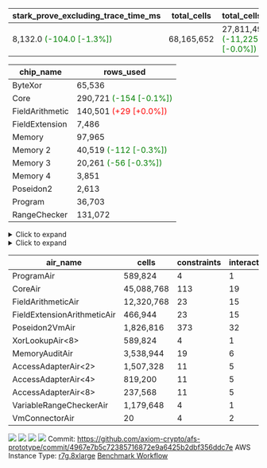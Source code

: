 | stark_prove_excluding_trace_time_ms | total_cells | total_cells_used | trace_gen_time_ms | verify_program_compile_ms |
| --- | --- | --- | --- | --- |
| 8,132.0 <span style="color: green">(-104.0 [-1.3%])</span> | 68,165,652 | 27,811,492 <span style="color: green">(-11,225 [-0.0%])</span> | 2,563.0 <span style="color: green">(-30.0 [-1.2%])</span> | 33.0 <span style="color: green">(-1.0 [-2.9%])</span> |

| chip_name | rows_used |
| --- | --- |
| ByteXor | 65,536 |
| Core | 290,721 <span style="color: green">(-154 [-0.1%])</span> |
| FieldArithmetic | 140,501 <span style="color: red">(+29 [+0.0%])</span> |
| FieldExtension | 7,486 |
| Memory | 97,965 |
| Memory 2 | 40,519 <span style="color: green">(-112 [-0.3%])</span> |
| Memory 3 | 20,261 <span style="color: green">(-56 [-0.3%])</span> |
| Memory 4 | 3,851 |
| Poseidon2 | 2,613 |
| Program | 36,703 |
| RangeChecker | 131,072 |

<details>
<summary>Click to expand</summary>

| dsl_ir | opcode | frequency |
| --- | --- | --- |
|  | JAL | 1 |
|  | STOREW | 2 |
| AddE | FE4ADD | 1,630 |
| AddEFFI | LOADW | 128 |
| AddEFFI | STOREW | 384 |
| AddEI | ADD | 5,664 |
| AddFI | ADD | 2,842 <span style="color: red">(+29 [+1.0%])</span> |
| AddV | ADD | 1,808 |
| AddVI | ADD | 35,232 |
| Alloc | ADD | 13,004 |
| Alloc | LOADW | 13,004 |
| Alloc | MUL | 8,972 |
| AssertEqE | BNE | 404 |
| AssertEqEI | BNE | 4 |
| AssertEqF | BNE | 4,901 |
| AssertEqV | BNE | 3,535 |
| AssertEqVI | BNE | 32 |
| CycleTrackerEnd | CT_END | 3,807 |
| CycleTrackerStart | CT_START | 3,807 |
| DivE | BBE4DIV | 1,202 |
| DivEIN | BBE4DIV | 1 |
| DivEIN | STOREW | 4 |
| DivFIN | DIV | 3 |
| For | ADD | 34,818 |
| For | BNE | 44,185 |
| For | JAL | 9,367 |
| For | LOADW | 700 |
| For | STOREW | 8,667 |
| Halt | TERMINATE | 1 |
| HintBitsF | HINT_BITS | 101 |
| HintInputVec | HINT_INPUT | 4,032 |
| IfEq | BNE | 722 |
| IfEqI | BNE | 11,283 |
| IfEqI | JAL | 2,014 <span style="color: green">(-154 [-7.1%])</span> |
| IfNe | BEQ | 2,129 |
| IfNe | JAL | 7 |
| IfNeI | BEQ | 601 |
| ImmE | STOREW | 2,008 |
| ImmF | STOREW | 7,036 |
| ImmV | STOREW | 12,842 |
| LoadE | LOADW | 4,836 |
| LoadE | LOADW2 | 14,000 |
| LoadF | LOADW | 13,500 |
| LoadF | LOADW2 | 3,085 |
| LoadV | LOADW | 8,746 |
| LoadV | LOADW2 | 19,212 |
| MulE | BBE4MUL | 3,418 |
| MulEF | MUL | 1,608 |
| MulEI | BBE4MUL | 33 |
| MulEI | STOREW | 132 |
| MulF | MUL | 2,204 |
| MulFI | MUL | 1 |
| MulV | MUL | 3,131 |
| MulVI | MUL | 2,604 |
| Poseidon2CompressBabyBear | COMP_POS2 | 2,000 |
| Poseidon2PermuteBabyBear | PERM_POS2 | 613 |
| StoreE | STOREW | 32,012 |
| StoreE | STOREW2 | 4,816 |
| StoreF | STOREW | 6,496 |
| StoreF | STOREW2 | 3,952 |
| StoreHintWord | ADD | 19,708 |
| StoreHintWord | SHINTW | 26,871 |
| StoreV | STOREW | 1,499 |
| StoreV | STOREW2 | 11,041 |
| SubE | FE4SUB | 1,202 |
| SubEF | LOADW | 4,815 |
| SubEF | SUB | 1,605 |
| SubEI | ADD | 8 |
| SubV | SUB | 3,100 |
| SubVI | SUB | 3,789 |
| SubVIN | SUB | 400 |

</details>

<details>
<summary>Click to expand</summary>

| air_name | dsl_ir | opcode | cells_used |
| --- | --- | --- | --- |
| Audit |  | JAL | 19 |
| CoreAir |  | JAL | 66 |
| Audit |  | STOREW | 38 |
| CoreAir |  | STOREW | 132 |
| AccessAdapter<2> | AddE | FE4ADD | 24,882 |
| AccessAdapter<4> | AddE | FE4ADD | 14,703 |
| Audit | AddE | FE4ADD | 1,444 |
| FieldExtensionArithmeticAir | AddE | FE4ADD | 66,830 |
| AccessAdapter<2> | AddEFFI | LOADW | 132 |
| AccessAdapter<4> | AddEFFI | LOADW | 156 |
| Audit | AddEFFI | LOADW | 304 |
| CoreAir | AddEFFI | LOADW | 8,448 |
| AccessAdapter<2> | AddEFFI | STOREW | 132 |
| Audit | AddEFFI | STOREW | 912 |
| CoreAir | AddEFFI | STOREW | 25,344 |
| AccessAdapter<2> | AddEI | ADD | 23,914 <span style="color: green">(-616 [-2.5%])</span> |
| AccessAdapter<4> | AddEI | ADD | 14,131 <span style="color: green">(-364 [-2.5%])</span> |
| Audit | AddEI | ADD | 760 |
| FieldArithmeticAir | AddEI | ADD | 175,584 |
| Audit | AddFI | ADD | 627 |
| FieldArithmeticAir | AddFI | ADD | 88,102 <span style="color: red">(+899 [+1.0%])</span> |
| Audit | AddV | ADD | 19 |
| FieldArithmeticAir | AddV | ADD | 56,048 |
| Audit | AddVI | ADD | 61,484 |
| FieldArithmeticAir | AddVI | ADD | 1,092,192 |
| FieldArithmeticAir | Alloc | ADD | 403,124 |
| Audit | Alloc | LOADW | 3,230 |
| CoreAir | Alloc | LOADW | 858,264 |
| AccessAdapter<2> | Alloc | MUL | 22 |
| AccessAdapter<4> | Alloc | MUL | 26 |
| FieldArithmeticAir | Alloc | MUL | 278,132 |
| AccessAdapter<2> | AssertEqE | BNE | 2,222 |
| AccessAdapter<4> | AssertEqE | BNE | 1,313 |
| CoreAir | AssertEqE | BNE | 26,664 |
| CoreAir | AssertEqEI | BNE | 264 |
| CoreAir | AssertEqF | BNE | 323,466 |
| CoreAir | AssertEqV | BNE | 233,310 |
| CoreAir | AssertEqVI | BNE | 2,112 |
| CoreAir | CycleTrackerEnd | CT_END | 251,262 |
| CoreAir | CycleTrackerStart | CT_START | 251,262 |
| AccessAdapter<2> | DivE | BBE4DIV | 35,310 |
| AccessAdapter<4> | DivE | BBE4DIV | 20,865 |
| FieldExtensionArithmeticAir | DivE | BBE4DIV | 49,282 |
| AccessAdapter<2> | DivEIN | BBE4DIV | 22 |
| AccessAdapter<4> | DivEIN | BBE4DIV | 13 |
| FieldExtensionArithmeticAir | DivEIN | BBE4DIV | 41 |
| AccessAdapter<2> | DivEIN | STOREW | 11 |
| CoreAir | DivEIN | STOREW | 264 |
| FieldArithmeticAir | DivFIN | DIV | 93 |
| FieldArithmeticAir | For | ADD | 1,079,358 |
| CoreAir | For | BNE | 2,916,210 |
| AccessAdapter<2> | For | JAL | 55 |
| AccessAdapter<4> | For | JAL | 65 |
| CoreAir | For | JAL | 618,222 |
| Audit | For | LOADW | 1,900 |
| CoreAir | For | LOADW | 46,200 |
| Audit | For | STOREW | 874 |
| CoreAir | For | STOREW | 572,022 |
| CoreAir | Halt | TERMINATE | 66 |
| CoreAir | HintBitsF | HINT_BITS | 6,666 |
| CoreAir | HintInputVec | HINT_INPUT | 266,112 |
| CoreAir | IfEq | BNE | 47,652 |
| CoreAir | IfEqI | BNE | 744,678 |
| CoreAir | IfEqI | JAL | 132,924 <span style="color: green">(-10,164 [-7.1%])</span> |
| CoreAir | IfNe | BEQ | 140,514 |
| CoreAir | IfNe | JAL | 462 |
| CoreAir | IfNeI | BEQ | 39,666 |
| AccessAdapter<2> | ImmE | STOREW | 2,200 |
| AccessAdapter<4> | ImmE | STOREW | 1,300 |
| Audit | ImmE | STOREW | 76 |
| CoreAir | ImmE | STOREW | 132,528 |
| Audit | ImmF | STOREW | 3,743 |
| CoreAir | ImmF | STOREW | 464,376 |
| Audit | ImmV | STOREW | 65,284 |
| CoreAir | ImmV | STOREW | 847,572 |
| AccessAdapter<2> | LoadE | LOADW | 17,688 |
| AccessAdapter<4> | LoadE | LOADW | 10,452 |
| Audit | LoadE | LOADW | 380 |
| CoreAir | LoadE | LOADW | 319,176 |
| AccessAdapter<2> | LoadE | LOADW2 | 28,666 |
| AccessAdapter<4> | LoadE | LOADW2 | 16,939 |
| CoreAir | LoadE | LOADW2 | 924,000 |
| AccessAdapter<2> | LoadF | LOADW | 26,400 |
| AccessAdapter<4> | LoadF | LOADW | 15,600 |
| AccessAdapter<8> | LoadF | LOADW | 10,200 |
| Audit | LoadF | LOADW | 8,702 |
| CoreAir | LoadF | LOADW | 891,000 |
| AccessAdapter<2> | LoadF | LOADW2 | 715 |
| AccessAdapter<4> | LoadF | LOADW2 | 429 |
| AccessAdapter<8> | LoadF | LOADW2 | 323 |
| Audit | LoadF | LOADW2 | 2,223 |
| CoreAir | LoadF | LOADW2 | 203,610 |
| Audit | LoadV | LOADW | 60,819 |
| CoreAir | LoadV | LOADW | 577,236 |
| Audit | LoadV | LOADW2 | 893 |
| CoreAir | LoadV | LOADW2 | 1,267,992 |
| AccessAdapter<2> | MulE | BBE4MUL | 32,868 <span style="color: green">(-616 [-1.8%])</span> |
| AccessAdapter<4> | MulE | BBE4MUL | 19,422 <span style="color: green">(-364 [-1.8%])</span> |
| Audit | MulE | BBE4MUL | 988 |
| FieldExtensionArithmeticAir | MulE | BBE4MUL | 140,138 |
| AccessAdapter<2> | MulEF | MUL | 8,822 |
| AccessAdapter<4> | MulEF | MUL | 5,213 |
| Audit | MulEF | MUL | 76 |
| FieldArithmeticAir | MulEF | MUL | 49,848 |
| AccessAdapter<2> | MulEI | BBE4MUL | 1,892 |
| AccessAdapter<4> | MulEI | BBE4MUL | 1,118 |
| Audit | MulEI | BBE4MUL | 1,596 |
| FieldExtensionArithmeticAir | MulEI | BBE4MUL | 1,353 |
| AccessAdapter<2> | MulEI | STOREW | 638 |
| AccessAdapter<4> | MulEI | STOREW | 338 |
| Audit | MulEI | STOREW | 57 |
| CoreAir | MulEI | STOREW | 8,712 |
| Audit | MulF | MUL | 19 |
| FieldArithmeticAir | MulF | MUL | 68,324 |
| Audit | MulFI | MUL | 19 |
| FieldArithmeticAir | MulFI | MUL | 31 |
| Audit | MulV | MUL | 59,432 |
| FieldArithmeticAir | MulV | MUL | 97,061 |
| Audit | MulVI | MUL | 76 |
| FieldArithmeticAir | MulVI | MUL | 80,724 |
| AccessAdapter<2> | Poseidon2CompressBabyBear | COMP_POS2 | 88,000 |
| AccessAdapter<4> | Poseidon2CompressBabyBear | COMP_POS2 | 52,000 |
| AccessAdapter<8> | Poseidon2CompressBabyBear | COMP_POS2 | 34,000 |
| Poseidon2VmAir<BabyBear> | Poseidon2CompressBabyBear | COMP_POS2 | 836,000 |
| AccessAdapter<2> | Poseidon2PermuteBabyBear | PERM_POS2 | 53,801 |
| AccessAdapter<4> | Poseidon2PermuteBabyBear | PERM_POS2 | 31,798 |
| AccessAdapter<8> | Poseidon2PermuteBabyBear | PERM_POS2 | 20,842 |
| Poseidon2VmAir<BabyBear> | Poseidon2PermuteBabyBear | PERM_POS2 | 256,234 |
| AccessAdapter<2> | StoreE | STOREW | 8,800 |
| AccessAdapter<4> | StoreE | STOREW | 5,200 |
| Audit | StoreE | STOREW | 608,228 |
| CoreAir | StoreE | STOREW | 2,112,792 |
| AccessAdapter<2> | StoreE | STOREW2 | 8,800 |
| AccessAdapter<4> | StoreE | STOREW2 | 5,200 |
| Audit | StoreE | STOREW2 | 30,704 |
| CoreAir | StoreE | STOREW2 | 317,856 |
| Audit | StoreF | STOREW | 123,424 |
| CoreAir | StoreF | STOREW | 428,736 |
| AccessAdapter<2> | StoreF | STOREW2 | 231 |
| AccessAdapter<4> | StoreF | STOREW2 | 143 |
| AccessAdapter<8> | StoreF | STOREW2 | 102 |
| Audit | StoreF | STOREW2 | 61,712 |
| CoreAir | StoreF | STOREW2 | 260,832 |
| FieldArithmeticAir | StoreHintWord | ADD | 610,948 |
| Audit | StoreHintWord | SHINTW | 510,549 |
| CoreAir | StoreHintWord | SHINTW | 1,773,486 |
| Audit | StoreV | STOREW | 28,481 |
| CoreAir | StoreV | STOREW | 98,934 |
| Audit | StoreV | STOREW2 | 160,094 |
| CoreAir | StoreV | STOREW2 | 728,706 |
| AccessAdapter<2> | SubE | FE4SUB | 44,176 |
| AccessAdapter<4> | SubE | FE4SUB | 26,104 |
| Audit | SubE | FE4SUB | 380 |
| FieldExtensionArithmeticAir | SubE | FE4SUB | 49,282 |
| AccessAdapter<2> | SubEF | LOADW | 17,633 |
| Audit | SubEF | LOADW | 171 |
| CoreAir | SubEF | LOADW | 317,790 |
| AccessAdapter<2> | SubEF | SUB | 17,633 |
| AccessAdapter<4> | SubEF | SUB | 20,839 |
| Audit | SubEF | SUB | 57 |
| FieldArithmeticAir | SubEF | SUB | 49,755 |
| AccessAdapter<2> | SubEI | ADD | 44 |
| AccessAdapter<4> | SubEI | ADD | 26 |
| FieldArithmeticAir | SubEI | ADD | 248 |
| Audit | SubV | SUB | 57 |
| FieldArithmeticAir | SubV | SUB | 96,100 |
| Audit | SubVI | SUB | 61,484 |
| FieldArithmeticAir | SubVI | SUB | 117,459 |
| FieldArithmeticAir | SubVIN | SUB | 12,400 |

</details>

| air_name | cells | constraints | interactions | main_cols | perm_cols | prep_cols | quotient_deg | rows |
| --- | --- | --- | --- | --- | --- | --- | --- | --- |
| ProgramAir<BabyBear> | 589,824 | 4 | 1 | 1 | 8 | 9 | 1 | 65,536 |
| CoreAir | 45,088,768 | 113 | 19 | 66 | 20 |  | 8 | 524,288 |
| FieldArithmeticAir | 12,320,768 | 23 | 15 | 31 | 16 |  | 8 | 262,144 |
| FieldExtensionArithmeticAir | 466,944 | 23 | 15 | 41 | 16 |  | 8 | 8,192 |
| Poseidon2VmAir<BabyBear> | 1,826,816 | 373 | 32 | 418 | 28 |  | 8 | 4,096 |
| XorLookupAir<8> | 589,824 | 4 | 1 | 1 | 8 | 3 | 1 | 65,536 |
| MemoryAuditAir | 3,538,944 | 19 | 6 | 19 | 8 |  | 8 | 131,072 |
| AccessAdapterAir<2> | 1,507,328 | 11 | 5 | 11 | 12 |  | 4 | 65,536 |
| AccessAdapterAir<4> | 819,200 | 11 | 5 | 13 | 12 |  | 4 | 32,768 |
| AccessAdapterAir<8> | 237,568 | 11 | 5 | 17 | 12 |  | 4 | 8,192 |
| VariableRangeCheckerAir | 1,179,648 | 4 | 1 | 1 | 8 | 2 | 1 | 131,072 |
| VmConnectorAir | 20 | 4 | 2 | 2 | 8 | 1 | 2 | 2 |



[![](https://axiom-public-data-staging-us-east-1.s3.us-east-1.amazonaws.com/benchmark/github/flamegraphs/4967e7b5c72385716872e9a6425b2dbf356ddc7e/verify_fibair.dsl_ir.opcode.air_name.cells_used.reverse.svg)](https://axiom-public-data-staging-us-east-1.s3.us-east-1.amazonaws.com/benchmark/github/flamegraphs/4967e7b5c72385716872e9a6425b2dbf356ddc7e/verify_fibair.dsl_ir.opcode.air_name.cells_used.reverse.svg)
[![](https://axiom-public-data-staging-us-east-1.s3.us-east-1.amazonaws.com/benchmark/github/flamegraphs/4967e7b5c72385716872e9a6425b2dbf356ddc7e/verify_fibair.dsl_ir.opcode.air_name.cells_used.svg)](https://axiom-public-data-staging-us-east-1.s3.us-east-1.amazonaws.com/benchmark/github/flamegraphs/4967e7b5c72385716872e9a6425b2dbf356ddc7e/verify_fibair.dsl_ir.opcode.air_name.cells_used.svg)
[![](https://axiom-public-data-staging-us-east-1.s3.us-east-1.amazonaws.com/benchmark/github/flamegraphs/4967e7b5c72385716872e9a6425b2dbf356ddc7e/verify_fibair.dsl_ir.opcode.frequency.reverse.svg)](https://axiom-public-data-staging-us-east-1.s3.us-east-1.amazonaws.com/benchmark/github/flamegraphs/4967e7b5c72385716872e9a6425b2dbf356ddc7e/verify_fibair.dsl_ir.opcode.frequency.reverse.svg)
[![](https://axiom-public-data-staging-us-east-1.s3.us-east-1.amazonaws.com/benchmark/github/flamegraphs/4967e7b5c72385716872e9a6425b2dbf356ddc7e/verify_fibair.dsl_ir.opcode.frequency.svg)](https://axiom-public-data-staging-us-east-1.s3.us-east-1.amazonaws.com/benchmark/github/flamegraphs/4967e7b5c72385716872e9a6425b2dbf356ddc7e/verify_fibair.dsl_ir.opcode.frequency.svg)
Commit: https://github.com/axiom-crypto/afs-prototype/commit/4967e7b5c72385716872e9a6425b2dbf356ddc7e
AWS Instance Type: [r7g.8xlarge](https://instances.vantage.sh/aws/ec2/r7g.8xlarge)
[Benchmark Workflow](https://github.com/axiom-crypto/afs-prototype/actions/runs/11224692790)
